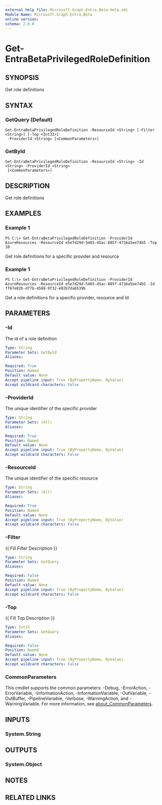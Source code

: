 ```yaml
---
external help file: Microsoft.Graph.Entra.Beta-Help.xml
Module Name: Microsoft.Graph.Entra.Beta
online version:
schema: 2.0.0
---
```


# Get-EntraBetaPrivilegedRoleDefinition

## SYNOPSIS
Get role definitions

## SYNTAX

### GetQuery (Default)
```
Get-EntraBetaPrivilegedRoleDefinition -ResourceId <String> [-Filter <String>] [-Top <Int32>]
 -ProviderId <String> [<CommonParameters>]
```

### GetById
```
Get-EntraBetaPrivilegedRoleDefinition -ResourceId <String> -Id <String> -ProviderId <String>
 [<CommonParameters>]
```

## DESCRIPTION
Get role definitions

## EXAMPLES

### Example 1
```
PS C:\> Get-EntraBetaPrivilegedRoleDefinition -ProviderId AzureResources -ResourceId e5e7d29d-5465-45ac-885f-4716a5ee74b5 -Top 10
```

Get role definitions for a specific provider and resource

### Example 1
```
PS C:\> Get-EntraBetaPrivilegedRoleDefinition -ProviderId AzureResources -ResourceId e5e7d29d-5465-45ac-885f-4716a5ee74b5 -Id ff67e02b-d77b-4588-9f32-e02b7da6539b
```

Get a role definitions for a specific provider, resource and Id

## PARAMETERS

### -Id
The id of a role definition

```yaml
Type: String
Parameter Sets: GetById
Aliases:

Required: True
Position: Named
Default value: None
Accept pipeline input: True (ByPropertyName, ByValue)
Accept wildcard characters: False
```

### -ProviderId
The unique identifier of the specific provider

```yaml
Type: String
Parameter Sets: (All)
Aliases:

Required: True
Position: Named
Default value: None
Accept pipeline input: True (ByPropertyName, ByValue)
Accept wildcard characters: False
```

### -ResourceId
The unique identifier of the specific resource

```yaml
Type: String
Parameter Sets: (All)
Aliases:

Required: True
Position: Named
Default value: None
Accept pipeline input: True (ByPropertyName, ByValue)
Accept wildcard characters: False
```

### -Filter
{{ Fill Filter Description }}

```yaml
Type: String
Parameter Sets: GetQuery
Aliases:

Required: False
Position: Named
Default value: None
Accept pipeline input: True (ByPropertyName, ByValue)
Accept wildcard characters: False
```

### -Top
{{ Fill Top Description }}

```yaml
Type: Int32
Parameter Sets: GetQuery
Aliases:

Required: False
Position: Named
Default value: None
Accept pipeline input: True (ByPropertyName, ByValue)
Accept wildcard characters: False
```

### CommonParameters
This cmdlet supports the common parameters: -Debug, -ErrorAction, -ErrorVariable, -InformationAction, -InformationVariable, -OutVariable, -OutBuffer, -PipelineVariable, -Verbose, -WarningAction, and -WarningVariable. For more information, see [about_CommonParameters](https://go.microsoft.com/fwlink/?LinkID=113216).

## INPUTS

### System.String
## OUTPUTS

### System.Object
## NOTES

## RELATED LINKS
